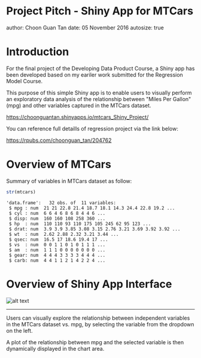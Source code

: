 Project Pitch - Shiny App for MTCars
========================================================
author: Choon Guan Tan
date: 05 November 2016
autosize: true

Introduction
========================================================

For the final project of the Developing Data Product Course, a Shiny app has been developed based on my eariler work submitted for the Regression Model Course.

This purpose of this simple Shiny app is to enable users to visually perform an exploratory data analysis of the relationship between "Miles Per Gallon" (mpg) and other variables captured in the MTCars dataset.

https://choonguantan.shinyapps.io/mtcars_Shiny_Project/

You can reference full detaills of regression project via the link below:

https://rpubs.com/choonguan_tan/204762



Overview of MTCars
========================================================

Summary of variables in MTCars dataset as follow:


```r
str(mtcars)
```

```
'data.frame':	32 obs. of  11 variables:
 $ mpg : num  21 21 22.8 21.4 18.7 18.1 14.3 24.4 22.8 19.2 ...
 $ cyl : num  6 6 4 6 8 6 8 4 4 6 ...
 $ disp: num  160 160 108 258 360 ...
 $ hp  : num  110 110 93 110 175 105 245 62 95 123 ...
 $ drat: num  3.9 3.9 3.85 3.08 3.15 2.76 3.21 3.69 3.92 3.92 ...
 $ wt  : num  2.62 2.88 2.32 3.21 3.44 ...
 $ qsec: num  16.5 17 18.6 19.4 17 ...
 $ vs  : num  0 0 1 1 0 1 0 1 1 1 ...
 $ am  : num  1 1 1 0 0 0 0 0 0 0 ...
 $ gear: num  4 4 4 3 3 3 3 4 4 4 ...
 $ carb: num  4 4 1 1 2 1 4 2 2 4 ...
```

Overview of Shiny App Interface
========================================================

![alt text](screencap.png)
***

Users can visually explore the relationship between independent variables in the MTCars dataset vs. mpg, by selecting the variable from the dropdown on the left.

A plot of the relationship between mpg and the selected variable is then dynamically displayed in the chart area.
